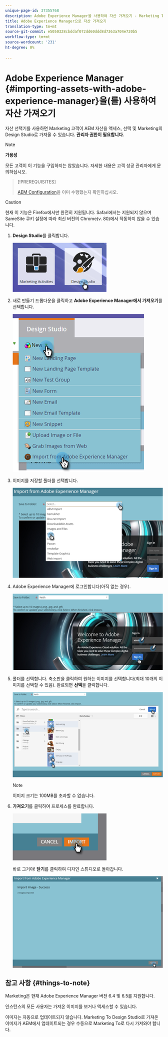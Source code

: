 ```yaml
---
unique-page-id: 37355768
description: Adobe Experience Manager을 사용하여 자산 가져오기 - Marketing To Docs - 제품 설명서
title: Adobe Experience Manager으로 자산 가져오기
translation-type: tm+mt
source-git-commit: e5050328cbddaf072dd60ddd8d7363a704e720b5
workflow-type: tm+mt
source-wordcount: '231'
ht-degree: 0%

---
```



# Adobe Experience Manager {#importing-assets-with-adobe-experience-manager}을(를) 사용하여 자산 가져오기

자산 선택기를 사용하면 Marketing 고객이 AEM 자산을 액세스, 선택 및 Marketing의 Design Studio로 가져올 수 있습니다. **관리자 권한이 필요합니다**.

>[!NOTE]
>
>**가용성**
>
>모든 고객이 이 기능을 구입하지는 않았습니다. 자세한 내용은 고객 성공 관리자에게 문의하십시오.

>[!PREREQUISITES]
>
>[AEM Configuration](/help/marketo/product-docs/core-marketo-concepts/miscellaneous/configuring-adobe-experience-manager-integration.md)을 이미 수행했는지 확인하십시오.

>[!CAUTION]
>
>현재 이 기능은 Firefox에서만 완전히 지원됩니다. Safari에서는 지원되지 않으며 SameSite 쿠키 설정에 따라 최신 버전의 Chrome(v. 80)에서 작동하지 않을 수 있습니다.

1. **Design Studio**&#x200B;를 클릭합니다.

   ![](assets/one-1.png)

1. 새로 만들기 드롭다운을 클릭하고 **Adobe Experience Manager에서 가져오기**&#x200B;를 선택합니다.

   ![](assets/two-1.png)

1. 이미지를 저장할 폴더를 선택합니다.

   ![](assets/three-1.png)

1. Adobe Experience Manager에 로그인합니다(아직 없는 경우).

   ![](assets/four-1.png)

1. 폴더를 선택합니다. 축소판을 클릭하여 원하는 이미지를 선택합니다(최대 10개의 이미지를 선택할 수 있음). 완료되면 **선택**&#x200B;을 클릭합니다.

   ![](assets/five.png)

   >[!NOTE]
   >
   >이미지 크기는 100MB를 초과할 수 없습니다.

1. **가져오기**&#x200B;를 클릭하여 프로세스를 완료합니다.

   ![](assets/six-1.png)

   바로 그거야! **닫기**&#x200B;를 클릭하여 디자인 스튜디오로 돌아갑니다.

   ![](assets/seven-1.png)

## 참고 사항 {#things-to-note}

Marketing은 현재 Adobe Experience Manager 버전 6.4 및 6.5를 지원합니다.

인스턴스의 모든 사용자는 가져온 이미지를 보거나 액세스할 수 있습니다.

이미지는 자동으로 업데이트되지 않습니다. Marketing To Design Studio로 가져온 이미지가 AEM에서 업데이트되는 경우 수동으로 Marketing To로 다시 가져와야 합니다.
